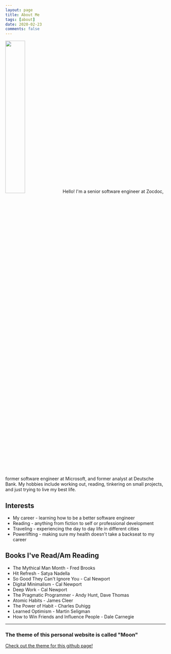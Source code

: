 ```yaml
---
layout: page
title: About Me
tags: [about]
date: 2020-02-23
comments: false
---
```


<img src="https://user-images.githubusercontent.com/7410287/75633425-764c2300-5bb9-11ea-9af4-c55ed85ec96b.jpg" style="width:35%;height:35%;">
Hello! I'm a senior software engineer at Zocdoc, former software engineer at Microsoft, and former analyst at Deutsche Bank. My hobbies include working out, reading, tinkering on small projects, and just trying to live my best life.

## Interests
* My career - learning how to be a better software engineer
* Reading - anything from fiction to self or professional development
* Traveling - experiencing the day to day life in different cities 
* Powerlifting - making sure my health doesn't take a backseat to my career

## Books I've Read/Am Reading
* The Mythical Man Month - Fred Brooks
* Hit Refresh - Satya Nadella
* So Good They Can't Ignore You - Cal Newport
* Digital Minimalism - Cal Newport
* Deep Work - Cal Newport
* The Pragmatic Programmer - Andy Hunt, Dave Thomas
* Atomic Habits - James Cleer
* The Power of Habit - Charles Duhigg
* Learned Optimism - Martin Seligman
* How to Win Friends and Influence People - Dale Carnegie

---
### The theme of this personal website is called "Moon"
<a href="http://jekyllthemes.org/themes/moon/">Check out the theme for this github page!</a>